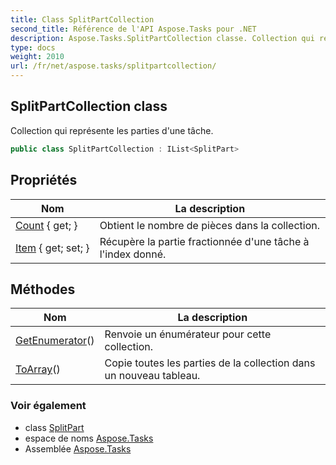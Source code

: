 ```yaml
---
title: Class SplitPartCollection
second_title: Référence de l'API Aspose.Tasks pour .NET
description: Aspose.Tasks.SplitPartCollection classe. Collection qui représente les parties dune tâche.
type: docs
weight: 2010
url: /fr/net/aspose.tasks/splitpartcollection/
---
```

## SplitPartCollection class

Collection qui représente les parties d'une tâche.

```csharp
public class SplitPartCollection : IList<SplitPart>
```

## Propriétés

| Nom | La description |
| --- | --- |
| [Count](../../aspose.tasks/splitpartcollection/count/) { get; } | Obtient le nombre de pièces dans la collection. |
| [Item](../../aspose.tasks/splitpartcollection/item/) { get; set; } | Récupère la partie fractionnée d'une tâche à l'index donné. |

## Méthodes

| Nom | La description |
| --- | --- |
| [GetEnumerator](../../aspose.tasks/splitpartcollection/getenumerator/)() | Renvoie un énumérateur pour cette collection. |
| [ToArray](../../aspose.tasks/splitpartcollection/toarray/)() | Copie toutes les parties de la collection dans un nouveau tableau. |

### Voir également

* class [SplitPart](../splitpart/)
* espace de noms [Aspose.Tasks](../../aspose.tasks/)
* Assemblée [Aspose.Tasks](../../)


